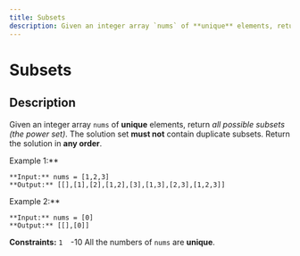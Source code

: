 ```yaml
---
title: Subsets
description: Given an integer array `nums` of **unique** elements, return *all possible* *subsets* *(the power se
---
```

# Subsets
## Description
Given an integer array `nums` of **unique** elements, return *all possible* *subsets* *(the power set)*.
The solution set **must not** contain duplicate subsets. Return the solution in **any order**.
 
Example 1:**
```
**Input:** nums = [1,2,3]
**Output:** [[],[1],[2],[1,2],[3],[1,3],[2,3],[1,2,3]]
```
Example 2:**
```
**Input:** nums = [0]
**Output:** [[],[0]]
```
 
**Constraints:**
	`1 
	`-10 
	All the numbers of `nums` are **unique**.

